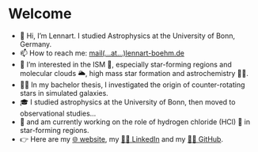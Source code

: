 # Welcome
- 👋 Hi, I’m Lennart. I studied Astrophysics at the University of Bonn, Germany.
- 📫 How to reach me: [mail(...at...)lennart-boehm.de](mailto:mail@lennart-boehm.de)
- 👀 I’m interested in the ISM 🌌, especially star-forming regions and molecular clouds 🌥️, high mass star formation and astrochemistry 🧑‍🔬.
- 🧑‍💻 In my bachelor thesis, I investigated the origin of counter-rotating stars in simulated galaxies.
- 🎓 I studied astrophysics at the University of Bonn, then moved to observational studies...
- 📡 and am currently working on the role of hydrogen chloride (HCl) 🧪 in star-forming regions.
- 👉 Here are my [🌐 website](https://lennart-boehm.de), my [🧑‍💼 LinkedIn]([https://www.linkedin.com/in/yourusername](https://www.linkedin.com/in/lennart-boehm/)) and my [🧑‍💻 GitHub](https://github.com/astro-lenny).


<!---
---

# A short CV

---

## Current Position

### PhD Student
European Southern Observatory, Garching bei München, Germany  
_Expected Graduation Date: November, 2027_  
- Research Focus: Cluster formation and accretion flows in the high-mass star forming cluster W33 Main  

---

## Previous Experience

### Master Student at the Millimeter and Sub-Millimeter Group  
Max-Planck-Institute for Radio Astronomy, Bonn, Germany
_14/08/2023 – 30/08/2024_
**Research**: Investigating HCl in star-forming regions to extend our understanding of chlorine chemistry in the interstellar medium  
  

### Intern at the Millimeter and Sub-Millimeter Group  
Max-Planck-Institute for Radio Astronomy, Bonn, Germany
_12/06/2023 – 14/07/2023_
**Project**: Examined single-dish data from the APEX 12-m sub-mm telescope using GILDAS-CLASS software to create an inventory of molecular lines  

### Student Representative (Honorary)  
Argelander-Institute for Astronomy, University of Bonn, Bonn, Germany  
_2022 – 2023_

**Science Fair Host**
University of Bonn, Bonn, Germany
_2019_

---
## Teaching Experience

### Teaching Assistant/Tutor  
University of Bonn, Bonn, Germany  
_2018-2024_  

- Assisted in teaching undergraduate and graduate courses on astrophysics and radio astronomy.  
- Guided students in laboratory experiments and data analysis.

  - **EDV (LaTeX, Unix, and Python for Physics Students)**:  
    Created educational materials to enhance students' proficiency in vital tools for scientific research. Received excellent feedback for making technical topics accessible.  
  - **Physics Labs (Mechanics, Thermodynamics, Electromagnetism, Optics, Wave Mechanics)**:  
    Guided students through hands-on experiments, fostering a deeper understanding of core physics principles.  
  - **Introduction to Astrophysics and Extragalactic Astrophysics**:  
    Facilitated discussions and exercises, clarifying complex astrophysical concepts.  
  - **Scientific Programming in Python**:  
    Instructed students in Python, enabling them to apply computational techniques to research.
  

---

## Education

**PhD candidate in Astrophysics**  
European Southern Observatory, Garching bei München, Germany  
_Started: October, 2024_  
- Focus: High-mass star formation, Astrochemistry, Radio Astronomy  

**Master of Science in Astrophysics**  
University of Bonn, Bonn, Germany  
_Started: October, 2022_
_Graduated: September, 2024_ 
- Focus: Observational (sub-mm) Astronomy, Astrochemistry
- Thesis: "Investigating Chlorine Chemistry through Observations of HCl in Star-forming Regions"

**Bachelor of Science in Physics**  
University of Bonn, Bonn, Germany  
_Started: October, 2017_
- Erasmus Semester abroad at Sorbonne University, Paris, France, _2019/2020_
_Graduated: November, 2021_
- Focus: Astrophysics, Galaxy Evolution
- Thesis: "Origin and Evolution of Counter-rotating Stars in Simulated Galaxies"

**Business Economics**  
University of Cologne, Cologne, Germany
_Attended: April, 2016 – March, 2017_
- Completed two semesters of coursework in economics, statistics, accounting and management.

**Abitur (German University Entrance Qualification)**  
Nicolaus-Cusanus-Gymnasium, Bergisch Gladbach, Germany  
_Graduated: 2015_  
- Focus: Physics, Mathematics, Geography

  

---

## Skills

- **Programming**: Python (NumPy, Matplotlib, Pandas, Scipy), Unix/Shell, C (basic knowledge)
- **Data Analysis**: CASA, GILDAS, Machine Learning (tensorflow, scikit-learn)
- **Modelling**: [Astrochem](https://astrochem.readthedocs.io/en/latest/usermanual.html), [RADEX](https://personal.sron.nl/~vdtak/radex/index.shtml), [MESA](https://docs.mesastar.org/), ...
- **Software**: LaTeX, Git, Linux  
- **Languages**: English (fluent), German (fluent), Italian (intermediate), French (intermediate), Russian (Beginner)

---

## Publications

- Author, Co-author, _Paper Title_, Journal, Year.  
- Author, Co-author, _Paper Title_, Journal, Year.  

---

## Presentations

- **Conference Name**, _Presentation Title_, Year.  
- **Workshop Name**, _Presentation Title_, Year.  

---

## Awards and Grants

- Award Name, Organization, Year  
- Grant Name, Organization, Year  
--->

<!---
---

## References

Available upon request.


Lenny-DarkMatter/Lenny-DarkMatter is a ✨ special ✨ repository because its `README.md` (this file) appears on your GitHub profile.
You can click the Preview link to take a look at your changes.

- 👀 I’m interested in  
- 🌱 I'm currently learning to 
- 💞️ I’m particularly ambitious to 
--->
